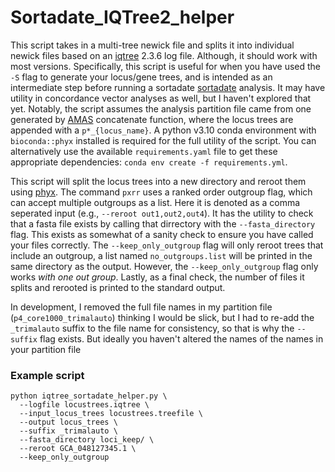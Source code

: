 # Sortadate_IQTree2_helper

This script takes in a multi-tree newick file and splits it into individual newick files based on an [iqtree](https://iqtree.github.io/) 2.3.6 log file. Although, it should work with most versions. Specifically, this script is useful for when you have used the `-S` flag to generate your locus/gene trees, and is intended as an intermediate step before running a sortadate [sortadate](https://github.com/FePhyFoFum/SortaDate) analysis. It may have utility in concordance vector analyses as well, but I haven't explored that yet. Notably, the script assumes the analysis partition file came from one generated by [AMAS](https://github.com/marekborowiec/AMAS) concatenate function, where the locus trees are appended with a `p*_{locus_name}`. A python v3.10 conda environment with `bioconda::phyx` installed is required for the full utility of the script. You can alternatively use the available `requirements.yaml` file to get these appropriate dependencies: `conda env create -f requirements.yml`.

This script will split the locus trees into a new directory and reroot them using [phyx](https://github.com/FePhyFoFum/phyx). The command `pxrr` uses a ranked order outgroup flag, which can accept multiple outgroups as a list. Here it is denoted as a comma seperated input (e.g., `--reroot out1,out2,out4`). It has the utility to check that a fasta file exists by calling that dirrectory with the `--fasta_directory` flag. This exists as somewhat of a sanity check to ensure you have called your files correctly. The `--keep_only_outgroup` flag will only reroot trees that include an outgroup, a list named `no_outgroups.list` will be printed in the same directory as the output. However, the `--keep_only_outgroup` flag only works _with one out group_. Lastly, as a final check, the number of files it splits and rerooted is printed to the standard output.

In development, I removed the full file names in my partition file (`p4_core1000_trimalauto`) thinking I would be slick, but I had to re-add the `_trimalauto` suffix to the file name for consistency, so that is why the `--suffix` flag exists. But ideally you haven't altered the names of the names in your partition file



### Example script
```
python iqtree_sortadate_helper.py \
  --logfile locustrees.iqtree \
  --input_locus_trees locustrees.treefile \
  --output locus_trees \
  --suffix _trimalauto \
  --fasta_directory loci_keep/ \
  --reroot GCA_048127345.1 \
  --keep_only_outgroup
```
